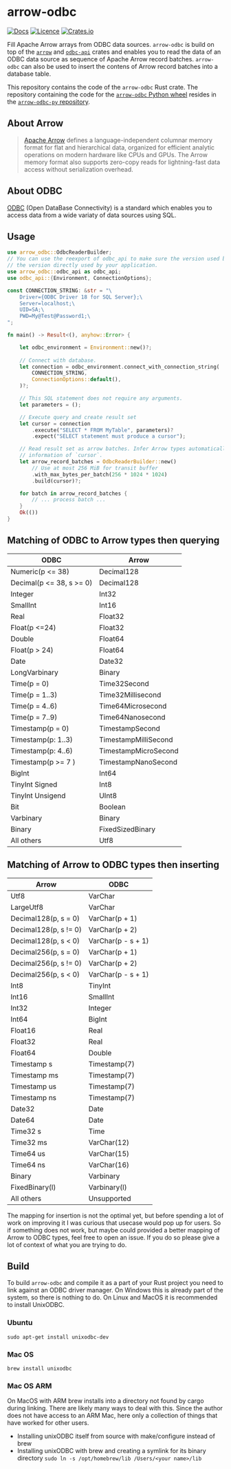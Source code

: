 # arrow-odbc

[![Docs](https://docs.rs/arrow-odbc/badge.svg)](https://docs.rs/arrow-odbc/)
[![Licence](https://img.shields.io/crates/l/arrow-odbc)](https://github.com/pacman82/arrow-odbc/blob/main/License)
[![Crates.io](https://img.shields.io/crates/v/arrow-odbc)](https://crates.io/crates/arrow-odbc)

Fill Apache Arrow arrays from ODBC data sources. `arrow-odbc` is build on top of the [`arrow`](https://crates.io/crates/arrow) and [`odbc-api`](https://crates.io/crates/odbc-api) crates and enables you to read the data of an ODBC data source as sequence of Apache Arrow record batches. `arrow-odbc` can also be used to insert the contens of Arrow record batches into a database table.

This repository contains the code of the `arrow-odbc` Rust crate. The repository containing the code for the [`arrow-odbc` Python wheel](https://pypi.org/project/arrow-odbc/) resides in the [`arrow-odbc-py` repository](https://github.com/pacman82/arrow-odbc-py).

## About Arrow

> [Apache Arrow](https://arrow.apache.org/) defines a language-independent columnar memory format for flat and hierarchical data, organized for efficient analytic operations on modern hardware like CPUs and GPUs. The Arrow memory format also supports zero-copy reads for lightning-fast data access without serialization overhead.

## About ODBC

[ODBC](https://docs.microsoft.com/en-us/sql/odbc/microsoft-open-database-connectivity-odbc) (Open DataBase Connectivity) is a standard which enables you to access data from a wide variaty of data sources using SQL.

## Usage

```rust
use arrow_odbc::OdbcReaderBuilder;
// You can use the reexport of odbc_api to make sure the version used by arrow_odbc is in sync with
// the version directly used by your application.
use arrow_odbc::odbc_api as odbc_api;
use odbc_api::{Environment, ConnectionOptions};

const CONNECTION_STRING: &str = "\
    Driver={ODBC Driver 18 for SQL Server};\
    Server=localhost;\
    UID=SA;\
    PWD=My@Test@Password1;\
";

fn main() -> Result<(), anyhow::Error> {

    let odbc_environment = Environment::new()?;
    
    // Connect with database.
    let connection = odbc_environment.connect_with_connection_string(
        CONNECTION_STRING,
        ConnectionOptions::default(),
    )?;

    // This SQL statement does not require any arguments.
    let parameters = ();

    // Execute query and create result set
    let cursor = connection
        .execute("SELECT * FROM MyTable", parameters)?
        .expect("SELECT statement must produce a cursor");

    // Read result set as arrow batches. Infer Arrow types automatically using the meta
    // information of `cursor`.
    let arrow_record_batches = OdbcReaderBuilder::new()
        // Use at most 256 MiB for transit buffer
        .with_max_bytes_per_batch(256 * 1024 * 1024)
        .build(cursor)?;

    for batch in arrow_record_batches {
        // ... process batch ...
    }
    Ok(())
}
```

## Matching of ODBC to Arrow types then querying

| ODBC                     | Arrow                |
| ------------------------ | -------------------- |
| Numeric(p <= 38)         | Decimal128           |
| Decimal(p <= 38, s >= 0) | Decimal128           |
| Integer                  | Int32                |
| SmallInt                 | Int16                |
| Real                     | Float32              |
| Float(p <=24)            | Float32              |
| Double                   | Float64              |
| Float(p > 24)            | Float64              |
| Date                     | Date32               |
| LongVarbinary            | Binary               |
| Time(p = 0)              | Time32Second         |
| Time(p = 1..3)           | Time32Millisecond    |
| Time(p = 4..6)           | Time64Microsecond    |
| Time(p = 7..9)           | Time64Nanosecond     |
| Timestamp(p = 0)         | TimestampSecond      |
| Timestamp(p: 1..3)       | TimestampMilliSecond |
| Timestamp(p: 4..6)       | TimestampMicroSecond |
| Timestamp(p >= 7 )       | TimestampNanoSecond  |
| BigInt                   | Int64                |
| TinyInt Signed           | Int8                 |
| TinyInt Unsigend         | UInt8                |
| Bit                      | Boolean              |
| Varbinary                | Binary               |
| Binary                   | FixedSizedBinary     |
| All others               | Utf8                 |

## Matching of Arrow to ODBC types then inserting

| Arrow                 | ODBC               |
| --------------------- | ------------------ |
| Utf8                  | VarChar            |
| LargeUtf8             | VarChar            |
| Decimal128(p, s = 0)  | VarChar(p + 1)     |
| Decimal128(p, s != 0) | VarChar(p + 2)     |
| Decimal128(p, s < 0)  | VarChar(p - s + 1) |
| Decimal256(p, s = 0)  | VarChar(p + 1)     |
| Decimal256(p, s != 0) | VarChar(p + 2)     |
| Decimal256(p, s < 0)  | VarChar(p - s + 1) |
| Int8                  | TinyInt            |
| Int16                 | SmallInt           |
| Int32                 | Integer            |
| Int64                 | BigInt             |
| Float16               | Real               |
| Float32               | Real               |
| Float64               | Double             |
| Timestamp s           | Timestamp(7)       |
| Timestamp ms          | Timestamp(7)       |
| Timestamp us          | Timestamp(7)       |
| Timestamp ns          | Timestamp(7)       |
| Date32                | Date               |
| Date64                | Date               |
| Time32 s              | Time               |
| Time32 ms             | VarChar(12)        |
| Time64 us             | VarChar(15)        |
| Time64 ns             | VarChar(16)        |
| Binary                | Varbinary          |
| FixedBinary(l)        | Varbinary(l)       |
| All others            | Unsupported        |

The mapping for insertion is not the optimal yet, but before spending a lot of work on improving it I was curious that usecase would pop up for users. So if something does not work, but maybe could provided a better mapping of Arrow to ODBC types, feel free to open an issue. If you do so please give a lot of context of what you are trying to do.

## Build

To build `arrow-odbc` and compile it as a part of your Rust project you need to link against an ODBC driver manager. On Windows this is already part of the system, so there is nothing to do. On Linux and MacOS it is recommended to install UnixODBC.

### Ubuntu

```shell
sudo apt-get install unixodbc-dev
```

### Mac OS

```shell
brew install unixodbc
```

### Mac OS ARM

On MacOS with ARM brew installs into a directory not found by cargo during linking. There are likely many ways to deal with this. Since the author does not have access to an ARM Mac, here only a collection of things that have worked for other users.

* Installing unixODBC itself from source with make/configure instead of brew
* Installing unixODBC with brew and creating a symlink for its binary directory `sudo ln -s /opt/homebrew/lib /Users/<your name>/lib`
